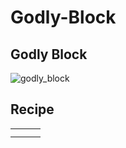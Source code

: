 # Godly-Block

## Godly Block

![godly\_block](https://github.com/user-attachments/assets/0385265a-6aca-412c-b8d4-b1619357bfee)

## Recipe

|   |   |   |
| - | - | - |
|   |   |   |
|   |   |   |
